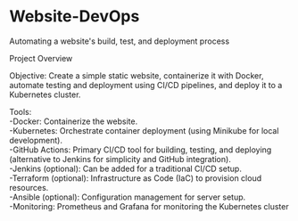 # Website-DevOps
Automating a website's build, test, and deployment process

Project Overview

Objective: Create a simple static website, containerize it with Docker, automate testing and deployment using CI/CD pipelines, and deploy it to a Kubernetes cluster.

Tools:
<br>    -Docker: Containerize the website.
<br>    -Kubernetes: Orchestrate container deployment (using Minikube for local development).
<br>    -GitHub Actions: Primary CI/CD tool for building, testing, and deploying (alternative to Jenkins for simplicity and GitHub integration).
<br>    -Jenkins (optional): Can be added for a traditional CI/CD setup.
<br>    -Terraform (optional): Infrastructure as Code (IaC) to provision cloud resources.
<br>    -Ansible (optional): Configuration management for server setup.
<br>    -Monitoring: Prometheus and Grafana for monitoring the Kubernetes cluster

